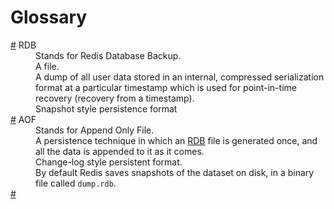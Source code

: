 # Glossary

<dl>
  <dt id="rdbStandsForGlossary">
    <a href="#rdbStandsForGlossary">#</a>
    RDB
  </dt>
  <dd>Stands for Redis Database Backup.</dd>
  <dd>A file.</dd>
  <dd>
    A dump of all user data stored in an internal, compressed serialization format at a particular timestamp which is used for point-in-time recovery (recovery from a timestamp).
  </dd>
  <dd>Snapshot style persistence format</dd>
  <dt id="aofStandsForGlossary">
    <a href="#aofStandsForGlossary">#</a>
    AOF
  </dt>
  <dd>Stands for Append Only File.</dd>
  <dd>
     A persistence technique in which an
     <a href="#rdbStandsForGlossary">RDB</a>
     file is generated once, and all the data is appended to it as it comes.
  </dd>
  <dd>Change-log style persistent format.</dd>
  <dd>
    By default Redis saves snapshots of the dataset on disk, in a binary file called <code>dump.rdb</code>.
  </dd>
  <dt id="">
    <a href="#">#</a>
  </dt>
  <dd></dd>
</dl>
